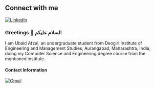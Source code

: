 ## Connect with me
[![LinkedIn](https://img.shields.io/badge/LinkedIn-Connect-blue?style=for-the-badge&logo=linkedin&logoColor=white)](https://www.linkedin.com/in/ubaid-afzal-2917b8238)


### Greetings 👋 السلام عليكم 

I am Ubaid Afzal, an undergraduate student from Deogiri Institute of Engineering and Management Studies, Aurangabad, Maharashtra, India, doing my Computer Science and Engineering degree course from the mentioned institute.
<br>

#### Contact Information
[![Gmail](https://img.shields.io/badge/gmail-Contact-blue?style=for-the-badge&logo=mail.ru)](mailto:ubaidafzal339@gmail.com)
